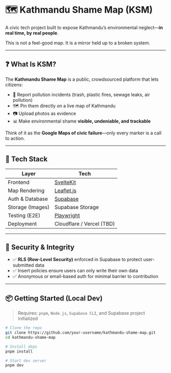# 🗺️ Kathmandu Shame Map (KSM)

A civic tech project built to expose Kathmandu’s environmental neglect—**in real time, by real people**.

This is not a feel-good map. It is a mirror held up to a broken system.

---

## ❓ What Is KSM?

The **Kathmandu Shame Map** is a public, crowdsourced platform that lets citizens:

- 📍 Report pollution incidents (trash, plastic fires, sewage leaks, air pollution)
- 🗺️ Pin them directly on a live map of Kathmandu
- 📷 Upload photos as evidence
- 📊 Make environmental shame **visible, undeniable, and trackable**

Think of it as the **Google Maps of civic failure**—only every marker is a call to action.

---

## 🚀 Tech Stack

| Layer            | Tech                                 |
| ---------------- | ------------------------------------ |
| Frontend         | [SvelteKit](https://kit.svelte.dev)  |
| Map Rendering    | [Leaflet.js](https://leafletjs.com)  |
| Auth & Database  | [Supabase](https://supabase.com)     |
| Storage (Images) | Supabase Storage                     |
| Testing (E2E)    | [Playwright](https://playwright.dev) |
| Deployment       | Cloudflare / Vercel (TBD)            |

---

## 🔐 Security & Integrity

- ✅ **RLS (Row-Level Security)** enforced in Supabase to protect user-submitted data
- ✅ Insert policies ensure users can only write their own data
- ✅ Anonymous or email-based auth for minimal barrier to contribution

---

## 📦 Getting Started (Local Dev)

> Requires: `pnpm`, `Node.js`, `Supabase CLI`, and Supabase project initialized

```bash
# Clone the repo
git clone https://github.com/your-username/kathmandu-shame-map.git
cd kathmandu-shame-map

# Install deps
pnpm install

# Start dev server
pnpm dev
```
